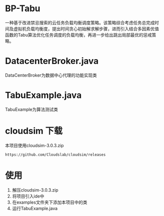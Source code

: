 # BP-Tabu
一种基于改进禁忌搜索的云任务负载均衡调度策略。该策略综合考虑任务总完成时间及虚拟机负载均衡度，提出时间贪心初始解求解步骤，进而引入结合多因素优值函数的Tabu算法优化任务调度的负载均衡，再进一步给出跳出局部最优的惩戒策略。

# DatacenterBroker.java
DataCenterBroker为数据中心代理的功能实现类

# TabuExample.java
TabuExample为算法测试类

# cloudsim 下载
本项目使用cloudsim-3.0.3.zip
```
https://github.com/Cloudslab/cloudsim/releases
```
# 使用
1.  解压cloudsim-3.0.3.zip
2.  将项目引入ide中
3.  在examples文件夹下添加本项目中的类
4.  运行TabuExample.java